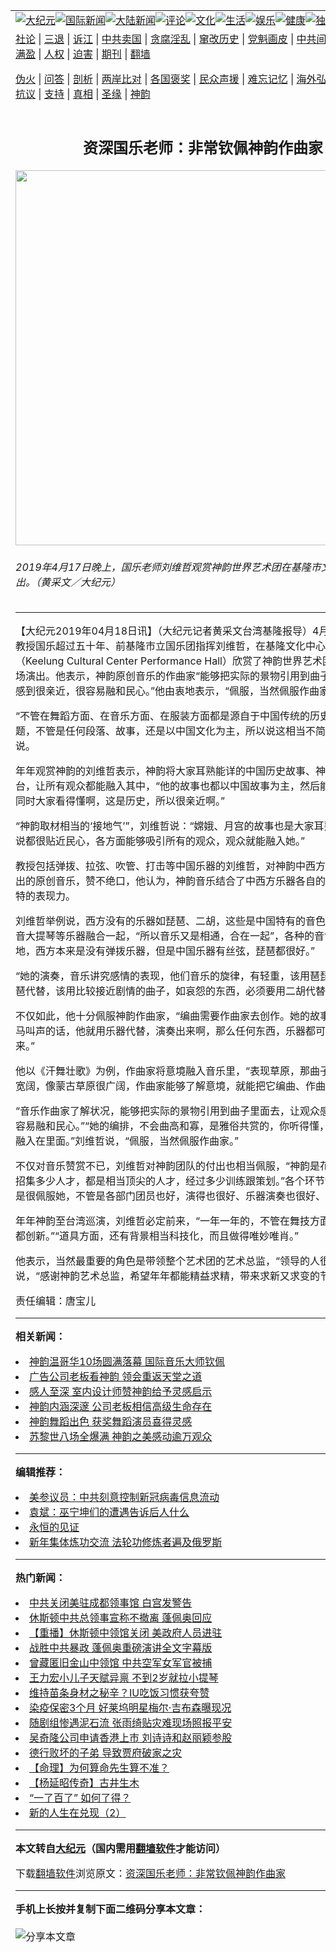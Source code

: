 <a name="1" id="1" target="_blank"></a><span id="1"></span>
<table align=center border="0"><tr><td colspan="2" VALIGN=TOP><a href="https://github.com/tvywxb329/djy/blob/master/gb/nsc413.md#1"><img src="https://raw.githubusercontent.com/tvywxb329/www/master/t/djy/1.jpg" title="大纪元"></a><a href="https://github.com/tvywxb329/djy/blob/master/gb/n24hr.md#1"><img src="https://raw.githubusercontent.com/tvywxb329/www/master/t/djy/3.jpg" title="国际新闻"></a><a href="https://github.com/tvywxb329/djy/blob/master/gb/nsc413.md#1"><img src="https://raw.githubusercontent.com/tvywxb329/www/master/t/djy/4.jpg" title="大陆新闻"></a><a href="https://github.com/tvywxb329/djy/blob/master/gb/news392.md#1"><img src="https://raw.githubusercontent.com/tvywxb329/www/master/t/djy/5.jpg" title="评论"></a><a href="https://github.com/tvywxb329/djy/blob/master/gb/news2007.md#1"><img src="https://raw.githubusercontent.com/tvywxb329/www/master/t/djy/6.jpg" title="文化"></a><a href="https://github.com/tvywxb329/djy/blob/master/gb/news2008.md#1"><img src="https://raw.githubusercontent.com/tvywxb329/www/master/t/djy/7.jpg" title="生活"></a><a href="https://github.com/tvywxb329/djy/blob/master/gb/ncyule.md#1"><img src="https://raw.githubusercontent.com/tvywxb329/www/master/t/djy/8.jpg" title="娱乐"></a><a href="https://github.com/tvywxb329/djy/blob/master/gb/nsc1002.md#1"><img src="https://raw.githubusercontent.com/tvywxb329/www/master/t/djy/9.jpg" title="健康"><a href="https://github.com/tvywxb329/djy/blob/master/gb/nf6092.md#1"><img src="https://raw.githubusercontent.com/tvywxb329/www/master/t/djy/10a.jpg" title="独家"></a><a href="https://github.com/tvywxb329/djy/blob/master/gb/nf4514.md#1"><img src="https://raw.githubusercontent.com/tvywxb329/www/master/t/djy/12a.jpg" title="头条"></a></td></tr>
<tr><td colspan="2" VALIGN=TOP><a target="_blank" href="https://github.com/tvywxb329/djy/blob/master/gb/9p.md#1">社论</a> | <a target="_blank" href="https://github.com/tvywxb329/djy/blob/master/gb/nf5657.md#1">三退</a> | <a target="_blank" href="https://github.com/tvywxb329/djy/blob/master/gb/nf6124.md#1">诉江</a> | <a target="_blank" href="https://github.com/tvywxb329/djy/blob/master/gb/nf1176117.md#1">中共卖国</a> | <a target="_blank" href="https://github.com/tvywxb329/djy/blob/master/gb/nf5773.md#1">贪腐淫乱</a> | <a target="_blank" href="https://github.com/tvywxb329/djy/blob/master/gb/nf1176115.md#1">窜改历史</a> | <a target="_blank" href="https://github.com/tvywxb329/djy/blob/master/gb/nf1176107.md#1">党魁画皮</a> | <a target="_blank" href="https://github.com/tvywxb329/djy/blob/master/gb/nf1320400.md#1">中共间谍</a> | <a target="_blank" href="https://github.com/tvywxb329/djy/blob/master/gb/nf1176114.md#1">破坏传统</a> | <a target="_blank" href="https://github.com/tvywxb329/ntdtv/blob/master/gb/prog447_1.md#1">恶贯满盈</a> | <a target="_blank" href="https://github.com/tvywxb329/djy/blob/master/gb/ncid278.md#1">人权</a> | <a target="_blank" href="https://github.com/tvywxb329/djy/blob/master/gb/nf1176111.md#1">迫害</a> | <a target="_blank" href="https://gitlab.com/szzdlab/mh-qikan/blob/master/README.md#1">期刊</a> | <a target="_blank" href="https://github.com/tvywxb329/www/blob/master/README.md?zsrh#8">翻墙</a></p><p><a target="_blank" href="https://github.com/tvywxb329/djy/blob/master/gb/nf5562.md#1">伪火</a> | <a target="_blank" href="https://github.com/tvywxb329/djy/blob/master/gb/nf4378.md#1">问答</a> | <a target="_blank" href="https://github.com/tvywxb329/djy/blob/master/gb/nf5792.md#1">剖析</a> | <a target="_blank" href="https://github.com/tvywxb329/djy/blob/master/gb/nf5735.md#1">两岸比对</a> | <a target="_blank" href="https://github.com/tvywxb329/djy/blob/master/gb/nf6119.md#1">各国褒奖</a> | <a target="_blank" href="https://github.com/tvywxb329/djy/blob/master/gb/nf6120.md#1">民众声援</a> | <a target="_blank" href="https://github.com/tvywxb329/djy/blob/master/gb/nf1188594.md#1">难忘记忆</a> | <a target="_blank" href="https://github.com/tvywxb329/djy/blob/master/gb/nf3180.md#1">海外弘传</a> | <a target="_blank" href="https://github.com/tvywxb329/djy/blob/master/gb/nf5410.md#1">万人上访</a> | <a target="_blank" href="https://github.com/tvywxb329/ntdtv/blob/master/gb/prog1530_1.md#1">和平抗议</a> | <a target="_blank" href="https://github.com/tvywxb329/djy/blob/master/gb/nf4386.md#1">支持</a> | <a target="_blank" href="https://github.com/tvywxb329/djy/blob/master/gb/nf4389.md#1">真相</a> | <a target="_blank" href="https://github.com/tvywxb329/djy/blob/master/gb/nf5790.md#1">圣缘</a> | <a target="_blank" href="https://github.com/tvywxb329/djy/blob/master/gb/nf4786.md#1">神韵</a></td></tr>
<tr><td VALIGN=TOP width="626"><h2 align=center>资深国乐老师：非常钦佩神韵作曲家</h2>
<img width="600" src="https://i.epochtimes.com/assets/uploads/2019/04/1904171950592384-600x400.jpg" />
<h6>2019年4月17日晚上，国乐老师刘维哲观赏神韵世界艺术团在基隆市文化中心的演出。（黄采文／大纪元）
</h6>
<hr>
	<p>【大纪元2019年04月18日讯】（大纪元记者黄采文台湾基隆报导）4月17日晚间，教授国乐超过五十年、前基隆市立国乐团指挥刘维哲，在<ahref="https://github.com/tvywxb329/djy/blob/master/gb/tag/%E5%9F%BA%E9%9A%86%E6%96%87%E5%8C%96%E4%B8%AD%E5%BF%83%E6%BC%94%E8%89%BA%E5%8E%85.md#1">基隆文化中心演艺厅</a>（Keelung Cultural Center Performance Hall）欣赏了<ahref="https://github.com/tvywxb329/djy/blob/master/gb/tag/%E7%A5%9E%E9%9F%B5.md#1">神韵</a>世界艺术团在当地的首场演出。他表示，神韵原创<ahref="https://github.com/tvywxb329/djy/blob/master/gb/tag/%E9%9F%B3%E4%B9%90.md#1">音乐</a>的作曲家“能够把实际的景物引用到曲子里面去，让人感到很亲近，很容易融和民心。”他由衷地表示，“佩服，当然佩服作曲家！”</p>
<p>“不管在舞蹈方面、在<ahref="https://github.com/tvywxb329/djy/blob/master/gb/tag/%E9%9F%B3%E4%B9%90.md#1">音乐</a>方面、在服装方面都是源自于中国传统的历史文化；她的主题，不管是任何段落、故事，还是以中国文化为主，所以说这相当不简单。”刘维哲说。</p>
<p>年年观赏<ahref="https://github.com/tvywxb329/djy/blob/master/gb/tag/%E7%A5%9E%E9%9F%B5.md#1">神韵</a>的刘维哲表示，神韵将大家耳熟能详的中国历史故事、神话传说搬上舞台，让所有观众都能融入其中，“他的故事也都以中国故事为主，然后能够打动民心，同时大家看得懂啊，这是历史，所以很亲近啊。”</p>
<p>“神韵取材相当的‘接地气’”，刘维哲说：“嫦娥、月宫的故事也是大家耳熟能详，所以说都很贴近民心，各方面能够吸引所有的观众，观众就能融入她。”</p>
<p>教授包括弹拨、拉弦、吹管、打击等中国乐器的刘维哲，对神韵中西方乐器合璧演奏出的原创音乐，赞不绝口，他认为，神韵音乐结合了中西方乐器各自的特长，具有独特的表现力。</p>
<p>刘维哲举例说，西方没有的乐器如琵琶、二胡，这些是中国特有的音色，与西方的低音大提琴等乐器融合一起，“所以音乐又是相通，合在一起”，各种的音色都融在一地，西方本来是没有弹拨乐器，但是中国乐器有丝弦，琵琶都很好。”</p>
<p>“她的演奏，音乐讲究感情的表现，他们音乐的旋律，有轻重，该用琶琵时候，她用琵琶代替，该用比较接近剧情的曲子，如哀怨的东西，必须要用二胡代替。”刘维哲说。</p>
<p>不仅如此，他十分佩服神韵作曲家，“编曲需要作曲家去创作。她的故事如果是要表现马叫声的话，他就用乐器代替，演奏出来啊，那么任何东西，乐器都可以把它演奏出来。”</p>
<p>他以《汗舞壮歌》为例，作曲家将意境融入音乐里，“表现草原，那曲子表现出来就很宽阔，像蒙古草原很广阔，作曲家能够了解意境，就能把它编曲、作曲出来。”</p>
<p>“音乐作曲家了解状况，能够把实际的景物引用到曲子里面去，让观众感到很亲近，很容易融和民心。”“她的编排，不会曲高和寡，是雅俗共赏的，你听得懂，而且故事也能融入在里面。”刘维哲说，“佩服，当然佩服作曲家。”</p>
<p>不仅对音乐赞赏不已，刘维哲对神韵团队的付出也相当佩服，“神韵是花了多少心血，招集多少人才，都是相当顶尖的人才，经过多少训练跟策划。”各个环节缺一不可，“就是很佩服她，不管是各部门团员也好，演得也很好、乐器演奏也很好、编排也很好。”</p>
<p>年年神韵至台湾巡演，刘维哲必定前来，“一年一年的，不管在舞技方面，在服装方面都创新。”“道具方面，还有背景相当科技化，而且做得唯妙唯肖。”</p>
<p>他表示，当然最重要的角色是带领整个艺术团的艺术总监，“领导的人很重要，”他说，“感谢神韵艺术总监，希望年年都能精益求精，带来求新又求变的节目。”</p>
<p>责任编辑：唐宝儿</p>
	
<hr>


<strong>相关新闻：</strong>
<li><a href="https://github.com/tvywxb329/djy/blob/master/gb/19/4/1/n11155630.md#1">神韵温哥华10场圆满落幕 国际音乐大师钦佩</a></li>
<li><a href="https://github.com/tvywxb329/djy/blob/master/gb/19/4/17/n11191802.md#1">广告公司老板看神韵 领会重返天堂之道</a></li>
<li><a href="https://github.com/tvywxb329/djy/blob/master/gb/19/4/17/n11191813.md#1">感人至深 室内设计师赞神韵给予灵感启示</a></li>
<li><a href="https://github.com/tvywxb329/djy/blob/master/gb/19/4/17/n11192469.md#1">神韵内涵深邃 公司老板相信高级生命存在</a></li>
<li><a href="https://github.com/tvywxb329/djy/blob/master/gb/19/4/17/n11192528.md#1">神韵舞蹈出色 获奖舞蹈演员喜得灵感</a></li>
<li><a href="https://github.com/tvywxb329/djy/blob/master/gb/19/4/17/n11192578.md#1">苏黎世八场全爆满 神韵之美感动逾万观众</a></li>
<hr>


<strong>编辑推荐：</strong>
<li><a href="https://github.com/onzhi266/djy/blob/master/gb/20/2/22/n11887949.md#1">美参议员：中共刻意控制新冠病毒信息流动</a></li>
<li><a href="https://github.com/tsiac2612/djy/blob/master/gb/19/8/13/n11449283.md#1" target="_blank">袁斌：巫宁坤们的遭遇告诉后人什么</a></li><li><a href="https://github.com/tvywxb329/www/blob/master/README.md?dfh#9" target="_blank">永恒的见证</a></li><li><a href="https://github.com/tsiac2612/djy/blob/master/gb/20/1/17/n11800547.md#1" target="_blank">新年集体炼功交流 法轮功修炼者遍及俄罗斯</a></li>
<hr>

<strong>热门新闻：</strong>
<li><a href="https://github.com/tvywxb329/djy/blob/master/gb/20/7/24/n12281364.md#1">中共关闭美驻成都领事馆 白宫发警告</a></li>
<li><a href="https://github.com/tvywxb329/djy/blob/master/gb/20/7/24/n12281175.md#1">休斯顿中共总领事宣称不撤离 蓬佩奥回应</a></li>
<li><a href="https://github.com/tvywxb329/djy/blob/master/gb/20/7/24/n12281834.md#1">【重播】休斯顿中领馆关闭 美政府人员进驻</a></li>
<li><a href="https://github.com/tvywxb329/djy/blob/master/gb/20/7/24/n12280529.md#1">战胜中共暴政 蓬佩奥重磅演讲全文字幕版</a></li>
<li><a href="https://github.com/tvywxb329/djy/blob/master/gb/20/7/24/n12281618.md#1">曾藏匿旧金山中领馆 中共空军女军官被捕</a></li>
<li><a href="https://github.com/tvywxb329/djy/blob/master/gb/20/7/24/n12281841.md#1">王力宏小儿子天赋异禀 不到2岁就拉小提琴</a></li>
<li><a href="https://github.com/tvywxb329/djy/blob/master/gb/20/7/24/n12282113.md#1">维持苗条身材之秘辛？IU吃饭习惯获夸赞</a></li>
<li><a href="https://github.com/tvywxb329/djy/blob/master/gb/20/7/24/n12281716.md#1">染疫保密3个月 好莱坞明星梅尔·吉布森曝现况</a></li>
<li><a href="https://github.com/tvywxb329/djy/blob/master/gb/20/7/23/n12279170.md#1">随剧组惨遇泥石流 张雨绮贴灾难现场照报平安</a></li>
<li><a href="https://github.com/tvywxb329/djy/blob/master/gb/20/7/23/n12278817.md#1">吴奇隆公司申请香港上市 刘诗诗和赵丽颖参股</a></li>
<li><a href="https://github.com/tvywxb329/djy/blob/master/gb/20/5/25/n12135940.md#1">德行败坏的子弟  导致贾府破家之灾</a></li>
<li><a href="https://github.com/tvywxb329/djy/blob/master/gb/20/7/22/n12274131.md#1">【命理】为何算命先生算不准？</a></li>
<li><a href="https://github.com/tvywxb329/djy/blob/master/gb/20/7/20/n12269082.md#1">【杨延昭传奇】古井生木</a></li>
<li><a href="https://github.com/tvywxb329/djy/blob/master/gb/20/7/21/n12271981.md#1">“一了百了” 如何了得？</a></li>
<li><a href="https://github.com/tvywxb329/djy/blob/master/gb/20/7/23/n12276969.md#1">新的人生在兑现（2）</a></li>
<hr>

<strong>本文转自<a href="https://www.epochtimes.com">大纪元</a>（国内需用<a href="https://github.com/tvywxb329/www/blob/master/README.md#8">翻墙软件</a>才能访问）</strong><p>下载<a href="https://github.com/tvywxb329/www/blob/master/README.md#8">翻墙软件</a>浏览原文：<a href="https://www.epochtimes.com/gb/19/4/17/n11193834.htm">资深国乐老师：非常钦佩神韵作曲家</a></p><hr>

<strong>手机上长按并复制下面二维码分享本文章：</strong><br><br><img src="http://fo04.szzdcdn.tv/v.php?action=qrcode&url=https://github.com/tvywxb329/djy/blob/master/gb/19/4/17/n11193834.md%231" title="分享本文章"></td><td VALIGN=TOP><a href="https://github.com/tvywxb329/djy/blob/master/gb/16/1/21/n4622075.md?dfh#1" target="_blank"><img src="https://raw.githubusercontent.com/tvywxb329/djy/master/gb/300/wei-f1.jpg" title="中共的伪火骗局"  alt="中共的伪火骗局"></a><br><a href="https://github.com/tvywxb329/www/blob/master/README.md?dfh#9" target="_blank"><img src="https://raw.githubusercontent.com/tvywxb329/djy/master/gb/300/yong-h.jpg" title="永恒的见证"  alt="永恒的见证"></a><br><a href="https://github.com/tvywxb329/djy/blob/master/gb/13/9/29/n3974789.md?dfh#1" target="_blank"><img src="https://raw.githubusercontent.com/tvywxb329/djy/master/gb/300/shang-lnz.jpg" title="善良女子被中共投男牢"  alt="善良女子被中共投男牢"></a><br><a href="https://github.com/tvywxb329/djy/blob/master/gb/16/3/16/n4663449.md?dfh#1" target="_blank"><img src="https://raw.githubusercontent.com/tvywxb329/djy/master/gb/300/huo-z3.jpg" title="警卫目击活摘器官"  alt="警卫目击活摘器官"></a><br><a href="https://github.com/tvywxb329/djy/blob/master/gb/16/8/7/n8177641.md?dfh#1" target="_blank"><img src="https://raw.githubusercontent.com/tvywxb329/djy/master/gb/300/huo-z4.jpg" title="证人描述活摘恐怖"  alt="证人描述活摘恐怖"></a><br><a href="https://github.com/tvywxb329/djy/blob/master/gb/10/4/19/n2881569.md?dfh#1" target="_blank"><img src="https://raw.githubusercontent.com/tvywxb329/djy/master/gb/300/huo-z1.jpg" title="揭开活摘器官黑幕"  alt="揭开活摘器官黑幕"></a><br><a href="https://github.com/tvywxb329/djy/blob/master/gb/10/11/7/n3077476.md?dfh#1" target="_blank"><img src="https://raw.githubusercontent.com/tvywxb329/djy/master/gb/300/ma-ks.jpg" title="马克思的成魔之路"  alt="马克思的成魔之路"></a><br><a href="https://github.com/tvywxb329/djy/blob/master/gb/14/6/9/n4173977.md?dfh#1" target="_blank"><img src="https://raw.githubusercontent.com/tvywxb329/djy/master/gb/300/chang-zs.jpg" title="藏字石 蕴天机"  alt="藏字石 蕴天机"></a><br><a href="https://github.com/tvywxb329/djy/blob/master/gb/18/5/10/n10381511.md?dfh#1" target="_blank"><img src="https://raw.githubusercontent.com/tvywxb329/djy/master/gb/300/st1.jpg" title="关注3亿人三退"  alt="关注3亿人三退"></a><br><a href="https://github.com/tvywxb329/djy/blob/master/gb/18/3/21/n10237682.md?dfh#1" target="_blank"><img src="https://raw.githubusercontent.com/tvywxb329/djy/master/gb/300/jie-t.jpg" title="解体中共复兴中华"  alt="解体中共复兴中华"></a><br><a href="https://github.com/tvywxb329/djy/blob/master/gb/9/2/9/n2422991.md?dfh#1" target="_blank"><img src="https://raw.githubusercontent.com/tvywxb329/djy/master/gb/300/gao-zs.jpg" title="中共迫害良心律师"  alt="中共迫害良心律师"></a><br><a href="https://github.com/tvywxb329/djy/blob/master/gb/18/12/9/n10900044.md?dfh#1" target="_blank"><img src="https://raw.githubusercontent.com/tvywxb329/djy/master/gb/300/sj1.jpg" title="303万人举报江泽民"  alt="303万人举报江泽民"></a><br><a href="https://github.com/tvywxb329/djy/blob/master/gb/18/8/28/n10672014.md?dfh#1" target="_blank"><img src="https://raw.githubusercontent.com/tvywxb329/djy/master/gb/300/sj2.jpg" title="这些官员为何起诉江泽民"  alt="这些官员为何起诉江泽民"></a><br><a href="https://github.com/tvywxb329/djy/blob/master/gb/8/12/18/n2367165.md?dfh#1" target="_blank"><img src="https://raw.githubusercontent.com/tvywxb329/djy/master/gb/300/liangan.jpg" title="海峡两岸的强烈对比"  alt="海峡两岸的强烈对比"></a><br><a href="https://github.com/tvywxb329/djy/blob/master/gb/15/12/10/n4593139.md?dfh#1" target="_blank"><img src="https://raw.githubusercontent.com/tvywxb329/djy/master/gb/300/jia-ndzl.jpg" title="加拿大总理的贺信"  alt="加拿大总理的贺信"></a><br><a href="https://github.com/tvywxb329/djy/blob/master/gb/11/6/17/n3289382.md?dfh#1" target="_blank"><img src="https://raw.githubusercontent.com/tvywxb329/djy/master/gb/300/xiao-wd.jpg" title="探寻真相兼听则明"  alt="探寻真相兼听则明"></a><br><a href="https://github.com/tvywxb329/djy/blob/master/gb/18/10/27/n10812623.md?dfh#1" target="_blank"><img src="https://raw.githubusercontent.com/tvywxb329/djy/master/gb/300/yindu.jpg" title="印度媒体报道东方"  alt="印度媒体报道东方"></a><br><a href="https://github.com/tvywxb329/djy/blob/master/gb/18/6/9/n10469652.md?dfh#1" target="_blank"><img src="https://raw.githubusercontent.com/tvywxb329/djy/master/gb/300/xie-j.jpg" title="不一样的海外校园"  alt="不一样的海外校园"></a><br><a href="https://github.com/tvywxb329/djy/blob/master/gb/7/4/5/n1669415.md?dfh#1" target="_blank"><img src="https://raw.githubusercontent.com/tvywxb329/djy/master/gb/300/li-up.jpg" title="从大师到徒弟的传奇"  alt="从大师到徒弟的传奇"></a><br><a href="https://github.com/tvywxb329/djy/blob/master/gb/17/5/26/n9191512.md?dfh#1" target="_blank"><img src="https://raw.githubusercontent.com/tvywxb329/djy/master/gb/300/zfl2.jpg" title="亿万人与东方一本奇书"  alt="亿万人与东方一本奇书"></a><br><a href="https://github.com/tvywxb329/djy/blob/master/gb/13/11/27/n4020290.md?dfh#1" target="_blank"><img src="https://raw.githubusercontent.com/tvywxb329/djy/master/gb/300/zhen-h.jpg" title="大陆见不到的震撼场面"  alt="大陆见不到的震撼场面"></a><br><a href="https://github.com/tvywxb329/djy/blob/master/gb/15/7/17/n4482910.md?dfh#1" target="_blank"><img src="https://raw.githubusercontent.com/tvywxb329/djy/master/gb/300/dalu-sk.jpg" title="人心向善 大陆当初盛况"  alt="人心向善 大陆当初盛况"></a><br><a href="https://github.com/tvywxb329/djy/blob/master/gb/19/1/5/n10955468.md?dfh#1" target="_blank"><img src="https://raw.githubusercontent.com/tvywxb329/djy/master/gb/300/zfl1.jpg" title="追寻真理 这书讲什么"  alt="追寻真理 这书讲什么"></a><br><a href="https://github.com/tvywxb329/www/blob/master/README.md?dfh#1" target="_blank"><img src="https://raw.githubusercontent.com/tvywxb329/djy/master/gb/300/fq1.jpg" title="下载免费翻墙软件"  alt="下载免费翻墙软件"></a><br></td></tr></table>
